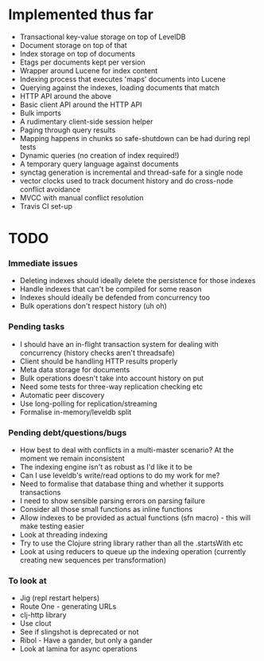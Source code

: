 # Implemented thus far

- Transactional key-value storage on top of LevelDB
- Document storage on top of that
- Index storage on top of documents
- Etags per documents kept per version
- Wrapper around Lucene for index content
- Indexing process that executes 'maps' documents into Lucene
- Querying against the indexes, loading documents that match
- HTTP API around the above
- Basic client API around the HTTP API
- Bulk imports
- A rudimentary client-side session helper
- Paging through query results
- Mapping happens in chunks so safe-shutdown can be had during repl tests
- Dynamic queries (no creation of index required!)
- A temporary query language against documents
- synctag generation is incremental and thread-safe for a single node
- vector clocks used to track document history and do cross-node conflict avoidance
- MVCC with manual conflict resolution
- Travis CI set-up

# TODO

### Immediate issues

- Deleting indexes should ideally delete the persistence for those indexes
- Handle indexes that can't be compiled for some reason
- Indexes should ideally be defended from concurrency too
- Bulk operations don't respect history (uh oh)

### Pending tasks

- I should have an in-flight transaction system for dealing with concurrency (history checks aren't threadsafe)
- Client should be handling HTTP results properly
- Meta data storage for documents
- Bulk operations doesn't take into account history on put
- Need some tests for three-way replication checking etc
- Automatic peer discovery
- Use long-polling for replication/streaming
- Formalise in-memory/leveldb split

### Pending debt/questions/bugs

- How best to deal with conflicts in a multi-master scenario? At the moment we remain inconsistent
- The indexing engine isn't as robust as I'd like it to be
- Can I use leveldb's write/read options to do my work for me?
- Need to formalise that database thing and whether it supports transactions
- I need to show sensible parsing errors on parsing failure
- Consider all those small functions as inline functions
- Allow indexes to be provided as actual functions (sfn macro) - this will make testing easier
- Look at threading indexing
- Try to use the Clojure string library rather than all the .startsWith etc
- Look at using reducers to queue up the indexing operation (currently creating new sequences per transformation)

### To look at 

- Jig (repl restart helpers)
- Route One - generating URLs
- clj-http library 
- Use clout
- See if slingshot is deprecated or not
- Ribol - Have a gander, but only a gander
- Look at lamina for async operations           

